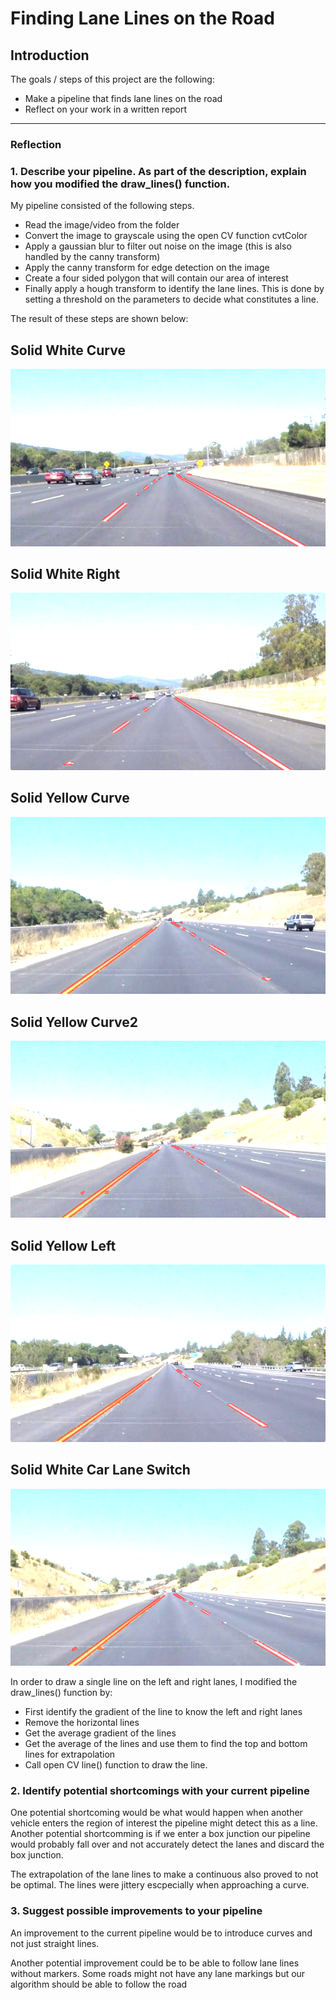 # **Finding Lane Lines on the Road** 

## Introduction
The goals / steps of this project are the following:
* Make a pipeline that finds lane lines on the road
* Reflect on your work in a written report


[//]: # (Image References)

[image1]: ./examples/grayscale.jpg "Grayscale"
[image2]: ./test_image_outputs/solidWhiteCurve.jpg
[image3]: ./test_image_outputs/solidWhiteRight.jpg
[image4]: ./test_image_outputs/solidYellowCurve.jpg
[image5]: ./test_image_outputs/solidYellowCurve2.jpg
[image6]: ./test_image_outputs/solidYellowLeft.jpg
[image7]: ./test_image_outputs/whiteCarLaneSwitch.jpg

---

### Reflection

### 1. Describe your pipeline. As part of the description, explain how you modified the draw_lines() function.

My pipeline consisted of the following steps. 
* Read the image/video from the folder
* Convert the image to grayscale using the open CV function cvtColor
* Apply a gaussian blur to filter out noise on the image (this is also handled by the canny transform)
* Apply the canny transform for edge detection on the image
* Create a four sided polygon that will contain our area of interest
* Finally apply a hough transform to identify the lane lines. This is done by setting a threshold on the parameters to decide what
  constitutes a line.
  
The result of these steps are shown below:
## Solid White Curve
![alt text][image2]

## Solid White Right
![alt text][image3]

## Solid Yellow Curve
![alt text][image4]

## Solid Yellow Curve2
![alt text][image5]

## Solid Yellow Left
![alt text][image6]

## Solid White Car Lane Switch
![alt text][image7]


In order to draw a single line on the left and right lanes, I modified the draw_lines() function by:
* First identify the gradient of the line to know the left and right lanes
* Remove the horizontal lines
* Get the average gradient of the lines
* Get the average of the lines and use them to find the top and bottom lines for extrapolation
* Call open CV line() function to draw the line.



### 2. Identify potential shortcomings with your current pipeline


One potential shortcoming would be what would happen when another vehicle enters the region of interest the pipeline might detect this as a line. Another potential shortcomming is if we enter a box junction our pipeline would probably fall over and not accurately detect the lanes and discard the box junction.

The extrapolation of the lane lines to make a continuous also proved to not be optimal. The lines were jittery escpecially when approaching a curve.



### 3. Suggest possible improvements to your pipeline

An improvement to the current pipeline would be to introduce curves and not just straight lines. 

Another potential improvement could be to be able to follow lane lines without markers. Some roads might not have any lane markings but our algorithm should be able to follow the road
